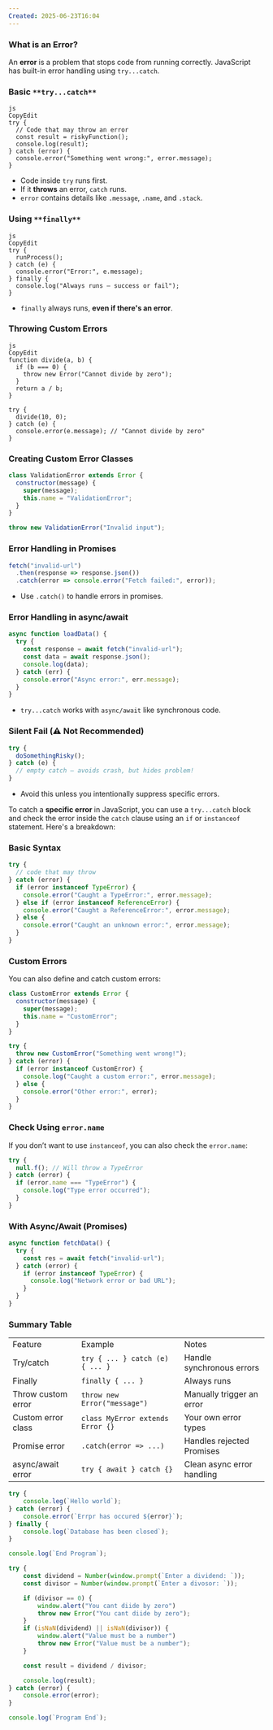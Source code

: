 ```yaml
---
Created: 2025-06-23T16:04
---
```

### **What is an Error?**

An **error** is a problem that stops code from running correctly. JavaScript has built-in error handling using `try...catch`.

  

### **Basic** `**try...catch**`

```Plain
js
CopyEdit
try {
  // Code that may throw an error
  const result = riskyFunction();
  console.log(result);
} catch (error) {
  console.error("Something went wrong:", error.message);
}

```

- Code inside `try` runs first.
- If it **throws** an error, `catch` runs.
- `error` contains details like `.message`, `.name`, and `.stack`.

  

### **Using** `**finally**`

```Plain
js
CopyEdit
try {
  runProcess();
} catch (e) {
  console.error("Error:", e.message);
} finally {
  console.log("Always runs — success or fail");
}

```

- `finally` always runs, **even if there's an error**.

  

### **Throwing Custom Errors**

```Plain
js
CopyEdit
function divide(a, b) {
  if (b === 0) {
    throw new Error("Cannot divide by zero");
  }
  return a / b;
}

try {
  divide(10, 0);
} catch (e) {
  console.error(e.message); // "Cannot divide by zero"
}

```

  

### **Creating Custom Error Classes**

```JavaScript
class ValidationError extends Error {
  constructor(message) {
    super(message);
    this.name = "ValidationError";
  }
}

throw new ValidationError("Invalid input");
```

  

### **Error Handling in Promises**

```JavaScript
fetch("invalid-url")
  .then(response => response.json())
  .catch(error => console.error("Fetch failed:", error));
```

- Use `.catch()` to handle errors in promises.

  

### **Error Handling in async/await**

```JavaScript
async function loadData() {
  try {
    const response = await fetch("invalid-url");
    const data = await response.json();
    console.log(data);
  } catch (err) {
    console.error("Async error:", err.message);
  }
}
```

- `try...catch` works with `async/await` like synchronous code.

  

### **Silent Fail (⚠️ Not Recommended)**

```JavaScript
try {
  doSomethingRisky();
} catch (e) {
  // empty catch — avoids crash, but hides problem!
}
```

- Avoid this unless you intentionally suppress specific errors.

  

To catch a **specific error** in JavaScript, you can use a `try...catch` block and check the error inside the `catch` clause using an `if` or `instanceof` statement. Here's a breakdown:

  

### Basic Syntax

```JavaScript
try {
  // code that may throw
} catch (error) {
  if (error instanceof TypeError) {
    console.error("Caught a TypeError:", error.message);
  } else if (error instanceof ReferenceError) {
    console.error("Caught a ReferenceError:", error.message);
  } else {
    console.error("Caught an unknown error:", error.message);
  }
}
```

  

### Custom Errors

You can also define and catch custom errors:

```JavaScript
class CustomError extends Error {
  constructor(message) {
    super(message);
    this.name = "CustomError";
  }
}

try {
  throw new CustomError("Something went wrong!");
} catch (error) {
  if (error instanceof CustomError) {
    console.log("Caught a custom error:", error.message);
  } else {
    console.error("Other error:", error);
  }
}
```

  

### Check Using `error.name`

If you don’t want to use `instanceof`, you can also check the `error.name`:

```JavaScript
try {
  null.f(); // Will throw a TypeError
} catch (error) {
  if (error.name === "TypeError") {
    console.log("Type error occurred");
  }
}
```

  

### With Async/Await (Promises)

```JavaScript
async function fetchData() {
  try {
    const res = await fetch("invalid-url");
  } catch (error) {
    if (error instanceof TypeError) {
      console.log("Network error or bad URL");
    }
  }
}
```

  

### Summary Table

|   |   |   |
|---|---|---|
|Feature|Example|Notes|
|Try/catch|`try { ... } catch (e) { ... }`|Handle synchronous errors|
|Finally|`finally { ... }`|Always runs|
|Throw custom error|`throw new Error("message")`|Manually trigger an error|
|Custom error class|`class MyError extends Error {}`|Your own error types|
|Promise error|`.catch(error => ...)`|Handles rejected Promises|
|async/await error|`try { await } catch {}`|Clean async error handling|

  

```JavaScript
try {
    console.leg(`Hello world`);
} catch (error) {
    console.error(`Errpr has occured ${error}`);
} finally {
    console.log(`Database has been closed`);
}

console.log(`End Program`);
```

```JavaScript
try {
    const dividend = Number(window.prompt(`Enter a dividend: `));
    const divisor = Number(window.prompt(`Enter a divosor: `));

    if (divisor == 0) {
        window.alert("You cant diide by zero")
        throw new Error("You cant diide by zero");
    }
    if (isNaN(dividend) || isNaN(divisor)) {
        window.alert("Value must be a number")
        throw new Error("Value must be a number");
    }

    const result = dividend / divisor;

    console.log(result);
} catch (error) {
    console.error(error);
}

console.log(`Program End`);
```